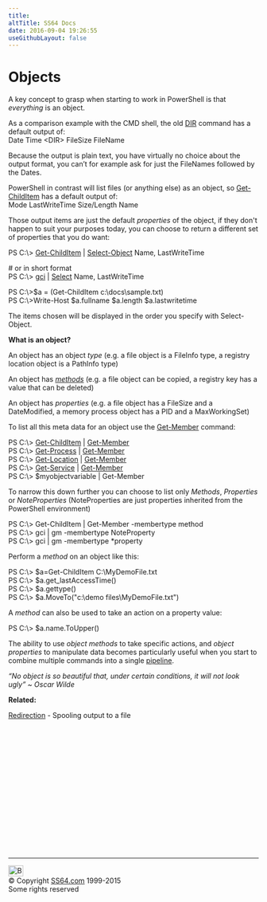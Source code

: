 ```yaml
---
title:
altTitle: SS64 Docs
date: 2016-09-04 19:26:55
useGithubLayout: false
---
```

<!-- #BeginLibraryItem "/Library/head_pssyntax.lbi" --><!-- #EndLibraryItem --><h1>Objects</h1> 
<p>A key concept to grasp when starting to work in PowerShell is that <i>everything </i>is an object.</p>
<p>As a comparison example  with the CMD shell, the old <a href="../nt/dir.html">DIR</a> command has a default output of:<br> 
<span class="code">Date Time &lt;DIR&gt; FileSize FileName</span></p>
<p>Because the output is plain text,  you have virtually no choice about the output format, you can’t for example ask for just the FileNames followed by the Dates.</p>
<p>PowerShell in contrast will list files (or anything else) as an object, so <span class="code"><a href="get-childitem.html">Get-ChildItem</a></span> has a default output of:<br>
<span class="code">Mode LastWriteTime Size/Length Name</span></p>
<p>Those output items are just the default <i>properties</i> of the object,  if they don't happen to suit your purposes today, you can  choose to return a different set of properties that you do want:</p>
<p class="code"> PS C:\&gt; <a href="get-childitem.html">Get-ChildItem</a> | <a href="select-object.html">Select-Object</a> Name, LastWriteTime</p>
<p class="code"># or in short format <br>
PS C:\&gt; <a href="get-childitem.html">gci</a> | <a href="select-object.html">Select</a> Name, LastWriteTime</p>
<p class="code"> PS C:\&gt;$a = (Get-ChildItem c:\docs\sample.txt)<br>
PS C:\&gt;Write-Host $a.fullname $a.length $a.lastwritetime</p>
<p> The items chosen will be displayed in the order you specify with Select-Object.</p>
<p><b>What is an object?</b></p>
<p> An object has an object <i>type</i> (e.g. a file object is a FileInfo type, a registry location object is a PathInfo type) </p>
<p>An object has <i><a href="syntax-methods.html">methods</a></i> (e.g. a file object can be copied, a registry key has a value that can be deleted) </p>
<p>An object has  <i>properties</i> (e.g. a file object has a FileSize and a DateModified, a memory process object has a PID and a MaxWorkingSet)</p>
<p>To list all this meta data for an object use the <a href="get-member.html" class="code">Get-Member</a> command:</p>
<p><span class="code">PS C:\&gt; <a href="get-childitem.html">Get-ChildItem</a> | <a href="get-member.html">Get-Member</a><br>
PS C:\&gt; <a href="get-process.html">Get-Process</a> | <a href="get-member.html">Get-Member</a><br>
PS C:\&gt; <a href="get-location.html">Get-Location</a> | <a href="get-member.html">Get-Member</a><br>
PS C:\&gt; <a href="get-service.html">Get-Service</a> | <a href="get-member.html">Get-Member</a><br>
PS C:\&gt; $myobjectvariable | Get-Member</span></p>
<p>To narrow this down further you can choose to list only <i>Methods</i>, <i>Properties</i> or <i>NoteProperties </i> (NoteProperties are just properties inherited from the PowerShell environment)</p>
<p class="code">PS C:\&gt; Get-ChildItem | Get-Member -membertype method<br>
PS C:\&gt; gci | gm -membertype NoteProperty<br>
PS C:\&gt; gci | gm -membertype *property</p>
<p>Perform a <i>method </i>on an object like this:</p>
<p><span class="code">PS C:\&gt; $a=Get-ChildItem C:\MyDemoFile.txt<br>
PS C:\&gt; $a.get_lastAccessTime()<br>
PS C:\&gt; $a.gettype()<br>
PS C:\&gt; $a.MoveTo("c:\demo files\MyDemoFile.txt")</span></p>
<p>A <i>method</i> can also be used to take an action on a property value:</p>
<p><span class="code">PS C:\&gt; $a.name.ToUpper()</span></p>
<p>The ability to use <i>object methods</i> to take specific actions, and <i>object properties</i> to manipulate data becomes particularly useful when you start to combine multiple commands into a single <a href="syntax-pipeline.html">pipeline</a>.</p>
<p class="quote"><i>“No object is so beautiful that, under certain conditions, it will not look ugly” ~  Oscar Wilde</i></p>
<p><b>Related:</b></p>
<p><a href="syntax-redirection.html">Redirection</a> - Spooling output to a file</p><!-- #BeginLibraryItem "/Library/foot_ps.lbi" --><p>
<!-- PowerShell300 -->
<ins class="adsbygoogle" style="display:inline-block;width:300px;height:250px" data-ad-client="ca-pub-6140977852749469" data-ad-slot="6253539900"></ins>
<script>
(adsbygoogle = window.adsbygoogle || []).push({});
</script></p>
<hr>
<div id="bl" class="footer"><a href="syntax-objects.html#"><img src="../images/top.png" width="30" height="22" alt="Back to the Top"></a></div>
<div id="br" class="footer, tagline">© Copyright <a href="../index.html">SS64.com</a> 1999-2015<br>
Some rights reserved</div><!-- #EndLibraryItem -->

